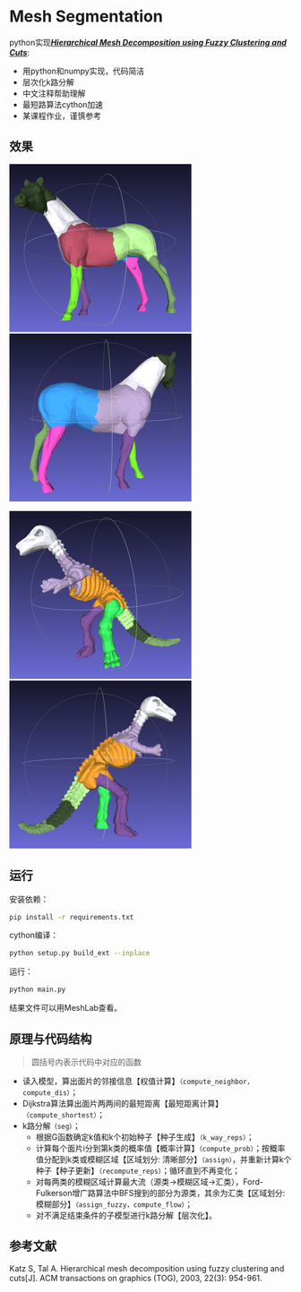 # Mesh Segmentation

python实现[***Hierarchical Mesh Decomposition using Fuzzy Clustering and Cuts***](https://dl.acm.org/doi/pdf/10.1145/882262.882369):

- 用python和numpy实现，代码简洁
- 层次化k路分解
- 中文注释帮助理解
- 最短路算法cython加速
- 某课程作业，谨慎参考

效果
----------------------

<p float="left">
  <img src="./data/horse-output-left.png" height="300" />
  <img src="./data/horse-output-right.png" height="300" /> 
</p>



<p float="left">
  <img src="./data/dino-output-left.png" height="300" />
  <img src="./data/dino-output-right.png" height="300" /> 
</p>



运行
----------------------
安装依赖：
``` bash
pip install -r requirements.txt
```
cython编译：
``` bash
python setup.py build_ext --inplace
```
运行：
``` bash
python main.py
```

结果文件可以用MeshLab查看。

原理与代码结构
----------------------

> 圆括号内表示代码中对应的函数

* 读入模型，算出面片的邻接信息【权值计算】`（compute_neighbor，compute_dis）`；
* Dijkstra算法算出面片两两间的最短距离【最短距离计算】`（compute_shortest）`；
* k路分解`（seg）`；
  * 根据G函数确定k值和k个初始种子【种子生成】`（k_way_reps）`；
  * 计算每个面片i分到第k类的概率值【概率计算】`（compute_prob）`；按概率值分配到k类或模糊区域【区域划分: 清晰部分】`（assign）`，并重新计算k个种子【种子更新】`（recompute_reps）`；循环直到不再变化；
  * 对每两类的模糊区域计算最大流（源类→模糊区域→汇类），Ford-Fulkerson增广路算法中BFS搜到的部分为源类，其余为汇类【区域划分: 模糊部分】`（assign_fuzzy，compute_flow）`；
  * 对不满足结束条件的子模型进行k路分解【层次化】。

参考文献
----------------------
Katz S, Tal A. Hierarchical mesh decomposition using fuzzy clustering and cuts[J]. ACM transactions on graphics (TOG), 2003, 22(3): 954-961.
